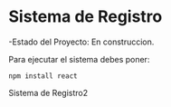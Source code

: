 <h1>Sistema de Registro</h1>
-Estado del Proyecto: En construccion.

Para ejecutar el sistema debes poner:

````npm install react````

Sistema de Registro2

